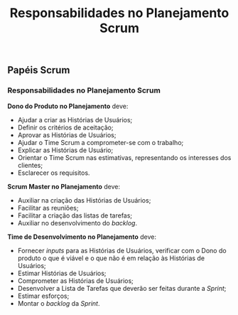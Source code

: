 <div align="center">

# Responsabilidades no Planejamento Scrum

</div>

<br>

## Papéis Scrum

### Responsabilidades no Planejamento Scrum

**Dono do Produto no Planejamento** deve:

- Ajudar a criar as Histórias de Usuários;
- Definir os critérios de aceitação;
- Aprovar as Histórias de Usuários;
- Ajudar o Time Scrum a comprometer-se com o trabalho;
- Explicar as Histórias de Usuário;
- Orientar o Time Scrum nas estimativas, representando os interesses dos clientes;
- Esclarecer os requisitos.

**Scrum Master no Planejamento** deve:

- Auxiliar na criação das Histórias de Usuários;
- Facilitar as reuniões;
- Facilitar a criação das listas de tarefas;
- Auxiliar no desenvolvimento do *backlog*.

**Time de Desenvolvimento no Planejamento** deve:

- Fornecer *inputs* para as Histórias de Usuários, verificar com o Dono do produto o que é viável e o que não é em relação às Histórias de Usuários;
- Estimar Histórias de Usuários;
- Comprometer as Histórias de Usuários;
- Desenvolver a Lista de Tarefas que deverão ser feitas durante a *Sprint*;
- Estimar esforços;
- Montar o *backlog* da *Sprint*.